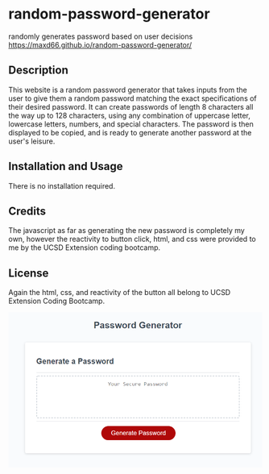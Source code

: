 # random-password-generator
randomly generates password based on user decisions
https://maxd66.github.io/random-password-generator/


## Description

This website is a random password generator that takes inputs from the user to give them a random password matching the exact specifications of their desired password. It can create passwords of length 8 characters all the way up to 128 characters, using any combination of uppercase letter, lowercase letters, numbers, and special characters. The password is then displayed to be copied, and is ready to generate another password at the user's leisure.

## Installation and Usage

There is no installation required.

## Credits

The javascript as far as generating the new password is completely my own, however the reactivity to button click, html, and css were provided to me by the UCSD Extension coding bootcamp. 

## License

Again the html, css, and reactivity of the button all belong to UCSD Extension Coding Bootcamp. 

![screenshot of password generator homepage](./2021-06-21.png)